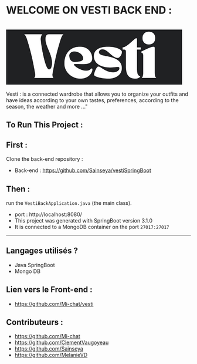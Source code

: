# WELCOME ON VESTI BACK END :
&nbsp;&nbsp;&nbsp;&nbsp;&nbsp;&nbsp;&nbsp;&nbsp;&nbsp;&nbsp;&nbsp;&nbsp;&nbsp;&nbsp;&nbsp;&nbsp;&nbsp;&nbsp;&nbsp;&nbsp;&nbsp;&nbsp;&nbsp;&nbsp;&nbsp;&nbsp;&nbsp;&nbsp;&nbsp;&nbsp;&nbsp;&nbsp;&nbsp;&nbsp;&nbsp;&nbsp;&nbsp;&nbsp;&nbsp;<img src="https://github.com/Mi-chat/vesti/blob/dev/src/assets/img/logo/logoVestiWhiteLittle.png" width="480" height="150"/>

Vesti : is a connected wardrobe that allows you to organize your outfits and have ideas according to your own tastes, preferences, according to the season, the weather and more ..."

## To Run This Project : 

## First : 

Clone the back-end repository : 

+ Back-end : 
https://github.com/Sainseya/vestiSpringBoot

## Then : 

  run the `VestiBackApplication.java` (the main class).

	

+ port : http://localhost:8080/
+ This project was generated with SpringBoot version 3.1.0 
+ It is connected to a MongoDB container on the port `27017:27017`

-----------------------------------------------------------------------------------------------------------------------------------------------------------------------------------------

## Langages utilisés ?
+ Java SpringBoot
+ Mongo DB

## Lien vers le Front-end : 
+ https://github.com/Mi-chat/vesti

## Contributeurs :
+ https://github.com/Mi-chat
+ https://github.com/ClementVaugoyeau
+ https://github.com/Sainseya
+ https://github.com/MelanieVD
